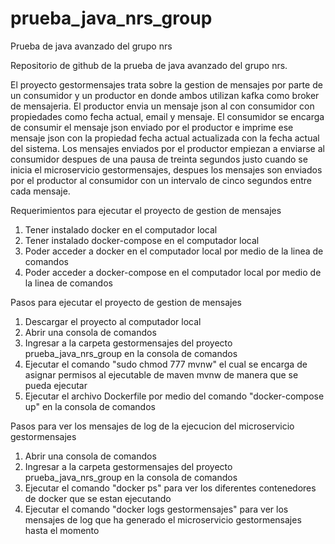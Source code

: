 # prueba_java_nrs_group
Prueba de java avanzado del grupo nrs

Repositorio de github de la prueba de java avanzado del grupo nrs.

El proyecto gestormensajes trata sobre la gestion de mensajes por parte de un consumidor y un productor en donde ambos utilizan kafka como broker de mensajeria. El productor envia un mensaje json al con consumidor con propiedades como fecha actual, email y mensaje. El consumidor se encarga de consumir el mensaje json enviado por el productor e imprime ese mensaje json con la propiedad fecha actual actualizada con la fecha actual del sistema. Los mensajes enviados por el productor empiezan a enviarse al consumidor despues de una pausa de treinta segundos justo cuando se inicia el microservicio gestormensajes, despues los mensajes son enviados por el productor al consumidor con un intervalo de cinco segundos entre cada mensaje.

Requerimientos para ejecutar el proyecto de gestion de mensajes

1. Tener instalado docker en el computador local
2. Tener instalado docker-compose en el computador local
3. Poder acceder a docker en el computador local por medio de la linea de comandos
4. Poder acceder a docker-compose en el computador local por medio de la linea de comandos

Pasos para ejecutar el proyecto de gestion de mensajes

1. Descargar el proyecto al computador local
2. Abrir una consola de comandos
3. Ingresar a la carpeta gestormensajes del proyecto prueba_java_nrs_group en la consola de comandos
4. Ejecutar el comando "sudo chmod 777 mvnw" el cual se encarga de asignar permisos al ejecutable de maven mvnw de manera que se pueda ejecutar
4. Ejecutar el archivo Dockerfile por medio del comando "docker-compose up" en la consola de comandos

Pasos para ver los mensajes de log de la ejecucion del microservicio gestormensajes

1. Abrir una consola de comandos
2. Ingresar a la carpeta gestormensajes del proyecto prueba_java_nrs_group en la consola de comandos
3. Ejecutar el comando "docker ps" para ver los diferentes contenedores de docker que se estan ejecutando
4. Ejecutar el comando "docker logs gestormensajes" para ver los mensajes de log que ha generado el microservicio gestormensajes hasta el momento
